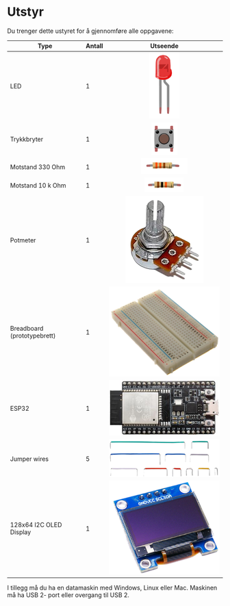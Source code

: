 # Utstyr
Du trenger dette ustyret for å gjennomføre alle oppgavene:


| Type          | Antall           |  Utseende |
| ------------- | :------------- | :----: |
| LED           | 1    |  ![LED](./img/led.png)
| Trykkbryter	| 1	   |    ![](./img/button.png)
| Motstand 330 Ohm | 1 |  ![](./img/330ohm.png) 	
| Motstand 10 k Ohm | 1  |  ![](./img/10kohm.png)
| Potmeter	| 1 | ![](./img/potmeter.png)
| Breadboard (prototypebrett)	| 1 | ![](./img/bb.png)
| ESP32 | 1 | ![](./img/esp32-devkit.jpeg)
| Jumper wires | 5 | ![](./img/wires.png)
| 128x64 I2C OLED Display | 1 | ![](./img/oled.png)


I tillegg må du ha en datamaskin med Windows, Linux eller Mac. Maskinen må ha USB 2- port eller overgang til USB 2. 

